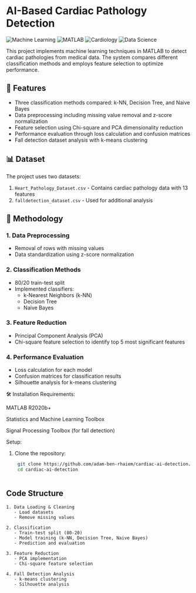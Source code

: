 # AI-Based Cardiac Pathology Detection

![Machine Learning](https://img.shields.io/badge/-Machine%20Learning-blue)
![MATLAB](https://img.shields.io/badge/-MATLAB-orange)
![Cardiology](https://img.shields.io/badge/-Cardiology-red)
![Data Science](https://img.shields.io/badge/-Data%20Science-purple)

This project implements machine learning techniques in MATLAB to detect cardiac pathologies from medical data. The system compares different classification methods and employs feature selection to optimize performance.

## 🚀 Features

- Three classification methods compared: k-NN, Decision Tree, and Naive Bayes
- Data preprocessing including missing value removal and z-score normalization
- Feature selection using Chi-square and PCA dimensionality reduction
- Performance evaluation through loss calculation and confusion matrices
- Fall detection dataset analysis with k-means clustering

## 📊 Dataset

The project uses two datasets:
1. `Heart_Pathology_Dataset.csv` - Contains cardiac pathology data with 13 features
2. `falldetection_dataset.csv` - Used for additional analysis

## 🧠 Methodology

### 1. Data Preprocessing
- Removal of rows with missing values
- Data standardization using z-score normalization

### 2. Classification Methods
- 80/20 train-test split
- Implemented classifiers:
  - k-Nearest Neighbors (k-NN)
  - Decision Tree
  - Naive Bayes

### 3. Feature Reduction
- Principal Component Analysis (PCA)
- Chi-square feature selection to identify top 5 most significant features

### 4. Performance Evaluation
- Loss calculation for each model
- Confusion matrices for classification results
- Silhouette analysis for k-means clustering

🛠️ Installation
Requirements:

MATLAB R2020b+

Statistics and Machine Learning Toolbox

Signal Processing Toolbox (for fall detection)

Setup:

1. Clone the repository:
   ```bash
    git clone https://github.com/adam-ben-rhaiem/cardiac-ai-detection.git
    cd cardiac-ai-detection
  

## Code Structure

```plaintext
1. Data Loading & Cleaning
   - Load datasets
   - Remove missing values

2. Classification
   - Train-test split (80-20)
   - Model training (k-NN, Decision Tree, Naive Bayes)
   - Prediction and evaluation

3. Feature Reduction
   - PCA implementation
   - Chi-square feature selection

4. Fall Detection Analysis
   - k-means clustering
   - Silhouette analysis
